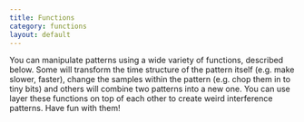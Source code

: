 ```yaml
---
title: Functions
category: functions
layout: default
---
```


You can manipulate patterns using a wide variety of functions,
described below. Some will transform the time structure of the pattern
itself (e.g. make slower, faster), change the samples within the
pattern (e.g. chop them in to tiny bits) and others will combine two
patterns into a new one. You can use layer these functions on top of
each other to create weird interference patterns. Have fun with them!
